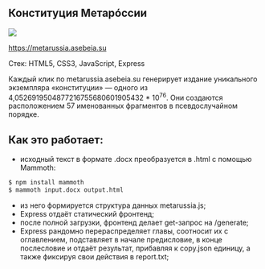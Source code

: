 ## Конституция Метарóссии

![](https://metarussia.asebeia.su/design.png)

https://metarussia.asebeia.su

Стек: HTML5, CSS3, JavaScript, Express

Каждый клик по metarussia.asebeia.su генерирует издание уникального экземпляра «конституции» — одного из 4,0526919504877216755680601905432 \* 10<sup>76</sup>. Они создаются расположением 57 именованных фрагментов в псевдослучайном порядке.

## Как это работает:

- исходный текст в формате .docx преобразуется в .html с помощью Mammoth:

```bash
$ npm install mammoth
$ mammoth input.docx output.html
```

- из него формируется структура данных metarussia.js;
- Express отдаёт статический фронтенд;
- после полной загрузки, фронтенд делает get-запрос на /generate;
- Express рандомно перераспределяет главы, соотносит их с оглавлением, подставляет в начале предисловие, в конце послесловие и отдаёт результат, прибавляя к copy.json единицу, а также фиксируя свои действия в report.txt;

